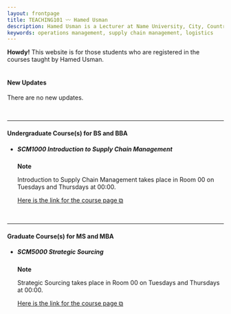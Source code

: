```yaml
---
layout: frontpage
title: TEACHING101 〰 Hamed Usman
description: Hamed Usman is a Lecturer at Name University, City, Country. 
keywords: operations management, supply chain management, logistics
---
```

<div class="headline"><b>Howdy!</b> This website is for those students who are registered in the courses taught by Hamed Usman.
</div>

<br/>

<h4>New Updates</h4>
<p>There are no new updates.</p>

<br/>

---

<h4>Undergraduate Course(s) for BS and BBA</h4>
<ul>
<li><h5>SCM1000 Introduction to Supply Chain Management</h5></li>
<!--<p>There are no new updates.</p>-->
<div class="note"><p><strong>Note</strong></p>
  <p>Introduction to Supply Chain Management takes place in Room 00 on Tuesdays and Thursdays at 00:00.</p>
  <p><a href="https://teaching101.github.io/pages/scm1000" target="_blank" rel="noopener noreferrer">Here is the link for the course page &#x29c9;</a></p></div>
</ul>

<br/>

---

<h4>Graduate Course(s) for MS and MBA</h4>
<ul>
<li><h5>SCM5000 Strategic Sourcing</h5></li>
<!--<p>There are no new updates.</p>-->
<div class="note"><p><strong>Note</strong></p>
  <p>Strategic Sourcing takes place in Room 00 on Tuesdays and Thursdays at 00:00.</p>
  <p><a href="https://teaching101.github.io/pages/scm5000" target="_blank" rel="noopener noreferrer">Here is the link for the course page &#x29c9;</a></p></div>
</ul>

<!--
<br/>

---

<h4>Important Information</h4>
<p>There are no new updates.</p>
<ul>
<li>Important Information 1</li>
<li>Important Information 2</li>
<li>Important Information 3</li>
</ul>
-->
